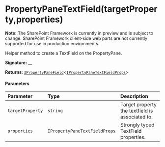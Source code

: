 # PropertyPaneTextField(targetProperty,properties)
**Note:** The SharePoint Framework is currently in preview and is subject to change. SharePoint Framework client-side web parts are not currently supported for use in production environments.



Helper method to create a TextField on the PropertyPane.

**Signature:** __

**Returns**: [`IPropertyPaneField`](../sp-webpart-base/ipropertypanefield.md)<[`IPropertyPaneTextFieldProps`](../sp-webpart-base/ipropertypanetextfieldprops.md)>





#### Parameters


| Parameter	   | Type    | Description |
|:-------------|:---------------|:------------|
| `targetProperty`    | `string` | Target property the textfield is associated to. |
| `properties`    | [`IPropertyPaneTextFieldProps`](../sp-webpart-base/ipropertypanetextfieldprops.md) | Strongly typed TextField properties. |



